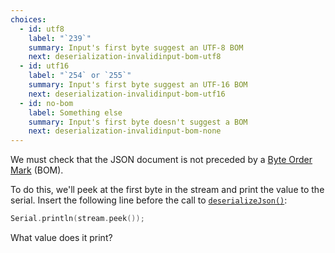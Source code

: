 ```yaml
---
choices:
  - id: utf8
    label: "`239`"
    summary: Input's first byte suggest an UTF-8 BOM
    next: deserialization-invalidinput-bom-utf8
  - id: utf16
    label: "`254` or `255`"
    summary: Input's first byte suggest an UTF-16 BOM
    next: deserialization-invalidinput-bom-utf16
  - id: no-bom
    label: Something else
    summary: Input's first byte doesn't suggest a BOM
    next: deserialization-invalidinput-bom-none
---
```


We must check that the JSON document is not preceded by a  [Byte Order Mark](https://en.wikipedia.org/wiki/Byte_order_mark) (BOM).

To do this, we'll peek at the first byte in the stream and print the value to the serial. Insert the following line before the call to [`deserializeJson()`](/v6/api/json/deserializejson/):

```c++
Serial.println(stream.peek());
```

What value does it print?
